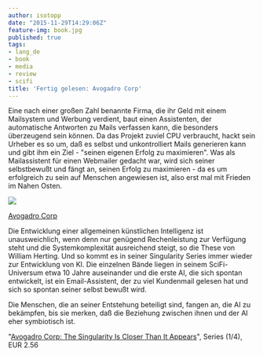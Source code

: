 ```yaml
---
author: isotopp
date: "2015-11-29T14:29:06Z"
feature-img: book.jpg
published: true
tags:
- lang_de
- book
- media
- review
- scifi
title: 'Fertig gelesen: Avogadro Corp'
---
```

Eine nach einer großen Zahl benannte Firma, die ihr Geld mit einem Mailsystem und Werbung verdient, baut einen Assistenten, der automatische Antworten zu Mails verfassen kann, die besonders überzeugend sein können. Da das Projekt zuviel CPU verbraucht, hackt sein Urheber es so um, daß es selbst und unkontrolliert Mails generieren kann und gibt ihm ein Ziel - "seinen eigenen Erfolg zu maximieren". Was als Mailassistent für einen Webmailer gedacht war, wird sich seiner selbstbewußt und fängt an, seinen Erfolg zu maximieren - da es um erfolgreich zu sein auf Menschen angewiesen ist, also erst mal mit Frieden im Nahen Osten.

[![](https://blog.koehntopp.info/uploads/2015/11/avogradro.jpg)](https://www.amazon.de/Avogadro-Corp-Singularity-Appears-English-ebook/dp/B006ACIMQQ)

[Avogadro Corp](https://www.amazon.de/Avogadro-Corp-Singularity-Appears-English-ebook/dp/B006ACIMQQ)

Die Entwicklung einer allgemeinen künstlichen Intelligenz ist unausweichlich, wenn denn nur genügend Rechenleistung zur Verfügung steht und die Systemkomplexität ausreichend steigt, so die These von William Herting. Und so kommt es in seiner Singularity Series immer wieder zur Entwicklung von KI. Die einzelnen Bände liegen in seinem SciFi-Universum etwa 10 Jahre auseinander und die erste AI, die sich spontan entwickelt, ist ein Email-Assistent, der zu viel Kundenmail gelesen hat und sich so spontan seiner selbst bewußt wird.

Die Menschen, die an seiner Entstehung beteiligt sind, fangen an, die AI zu bekämpfen, bis sie merken, daß die Beziehung zwischen ihnen und der AI eher symbiotisch ist.


"[Avogadro Corp: The Singularity Is Closer Than It Appears](https://www.amazon.de/Avogadro-Corp-Singularity-Appears-English-ebook/dp/B006ACIMQQ)", Series (1/4), EUR 2.56
